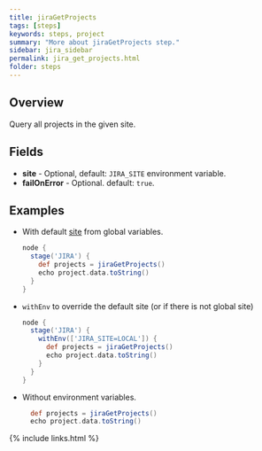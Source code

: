 ```yaml
---
title: jiraGetProjects
tags: [steps]
keywords: steps, project
summary: "More about jiraGetProjects step."
sidebar: jira_sidebar
permalink: jira_get_projects.html
folder: steps
---
```


## Overview

Query all projects in the given site.

## Fields

* **site** - Optional, default: `JIRA_SITE` environment variable.
* **failOnError** - Optional. default: `true`.

## Examples

* With default [site](config#environment-variables) from global variables.

  ```groovy
  node {
    stage('JIRA') {
      def projects = jiraGetProjects()
      echo project.data.toString()
    }
  }
  ```
* `withEnv` to override the default site (or if there is not global site)
  ```groovy
  node {
    stage('JIRA') {
      withEnv(['JIRA_SITE=LOCAL']) {
        def projects = jiraGetProjects()
        echo project.data.toString()
      }
    }
  }
  ```
* Without environment variables.
  ```groovy
    def projects = jiraGetProjects()
    echo project.data.toString()
  ```

{% include links.html %}
